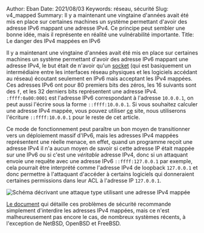 Author: Eban 
Date: 2021/08/03
Keywords: réseau, sécurité
Slug: v4_mapped
Summary: Il y a maintenant une vingtaine d'années avait été mis en place sur certaines machines un système permettant d'avoir des adresse IPv6 mappant une adresse IPv4. Ce principe peut sembler une bonne idée, mais il représente en réalité une vulnérabilité importante.
Title: Le danger des IPv4 mappées en IPv6

Il y a maintenant une vingtaine d'années avait été mis en place sur certaines machines un système permettant d'avoir des adresse IPv6 mappant une adresse IPv4, le but était de n'avoir qu'un [socket](https://fr.wikipedia.org/wiki/Berkeley_sockets) (qui est basiquement un intermédiaire entre les interfaces réseau physiques et les logiciels accédant au réseau) écoutant seulement en IPv6 mais acceptant les IPv4 mappées. Ces adresses IPv6 ont pour 80 premiers bits des zéros, les 16 suivants sont des `f`, et les 32 derniers bits représentent une adresse IPv4. `:ffff:0a00:0001` est l'adresse IPv6 correspondant à l'adresse `10.0.0.1`, on peut aussi l'écrire sous la forme `::ffff:10.0.0.1`. Si vous souhaitez calculer une adresse IPv4 mappée, vous pouvez utiliser [ce](http://www.gestioip.net/cgi-bin/subnet_calculator.cgi) site, nous utiliserons l'écriture `::ffff:10.0.0.1` pour le reste de cet article.

Ce mode de fonctionnement peut paraître un bon moyen de transitionner vers un déploiement massif d'IPv6, mais les adresses IPv4 mappées représentent une réelle menace, en effet, quand un programme reçoit une adresse IPv4 il n'a aucun moyen de savoir si cette adresse IP était mappée sur une IPv6 ou si c'est une *véritable* adresse IPv4, donc si un attaquant envoie une requête avec une adresse IPv6 `::ffff:127.0.0.1` par exemple, cela pourrait être interprété comme l'adresse IPv4 de loopback `127.0.0.1` et donc permettre à l'attaquant d'accéder à certains logiciels qui donneraient certaines permissions dans leur ACL à l'adresse IP `127.0.0.1`.

![Schéma décrivant une attaque type utilisant une adresse IPv4 mappée](/static/img/v4_mapped/Mapped_v4(2).png)

[Le document](https://datatracker.ietf.org/doc/html/draft-itojun-v6ops-v4mapped-harmful) qui détaille ces problèmes de sécurité recommande simplement d'interdire les adresses IPv4 mappées, mais ce n'est malheureusement pas encore le cas, de nombreux systèmes récents, à l'exception de NetBSD, OpenBSD et FreeBSD.
